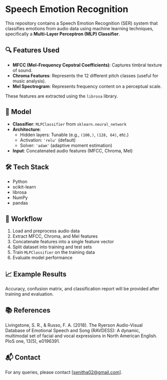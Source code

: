 # Speech Emotion Recognition

This repository contains a Speech Emotion Recognition (SER) system that classifies emotions from audio data using machine learning techniques, specifically a **Multi-Layer Perceptron (MLP) Classifier**.

## 🔍 Features Used
- **MFCC (Mel-Frequency Cepstral Coefficients)**: Captures timbral texture of sound.
- **Chroma Features**: Represents the 12 different pitch classes (useful for music analysis).
- **Mel Spectrogram**: Represents frequency content on a perceptual scale.

These features are extracted using the `librosa` library.

## 🤖 Model
- **Classifier**: `MLPClassifier` from `sklearn.neural_network`
- **Architecture**:
  - Hidden layers: Tunable (e.g., `(100,)`, `(128, 64)`, etc.)
  - Activation: `'relu'` (default)
  - Solver: `'adam'` (adaptive moment estimation)
- **Input**: Concatenated audio features (MFCC, Chroma, Mel)

## 🛠️ Tech Stack
- Python
- scikit-learn
- librosa
- NumPy
- pandas


## 🧪 Workflow
1. Load and preprocess audio data
2. Extract MFCC, Chroma, and Mel features
3. Concatenate features into a single feature vector
4. Split dataset into training and test sets
5. Train `MLPClassifier` on the training data
6. Evaluate model performance

## 📈 Example Results
Accuracy, confusion matrix, and classification report will be provided after training and evaluation.

## 📚 References
Livingstone, S. R., & Russo, F. A. (2018). The Ryerson Audio-Visual Database of Emotional Speech and Song (RAVDESS): A dynamic, multimodal set of facial and vocal expressions in North American English. PloS one, 13(5), e0196391.

## 📬 Contact
For any queries, please contact [senitha02@gmail.com].

